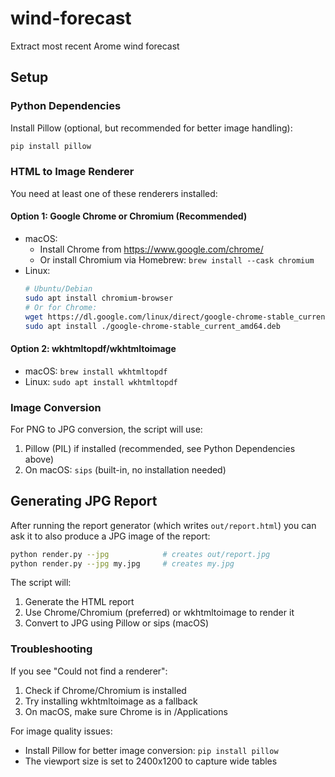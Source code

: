 # wind-forecast
Extract most recent Arome wind forecast

## Setup

### Python Dependencies
Install Pillow (optional, but recommended for better image handling):
```bash
pip install pillow
```

### HTML to Image Renderer
You need at least one of these renderers installed:

#### Option 1: Google Chrome or Chromium (Recommended)
- macOS: 
  - Install Chrome from https://www.google.com/chrome/
  - Or install Chromium via Homebrew: `brew install --cask chromium`
- Linux:
  ```bash
  # Ubuntu/Debian
  sudo apt install chromium-browser
  # Or for Chrome:
  wget https://dl.google.com/linux/direct/google-chrome-stable_current_amd64.deb
  sudo apt install ./google-chrome-stable_current_amd64.deb
  ```

#### Option 2: wkhtmltopdf/wkhtmltoimage
- macOS: `brew install wkhtmltopdf`
- Linux: `sudo apt install wkhtmltopdf`

### Image Conversion
For PNG to JPG conversion, the script will use:
1. Pillow (PIL) if installed (recommended, see Python Dependencies above)
2. On macOS: `sips` (built-in, no installation needed)

## Generating JPG Report

After running the report generator (which writes `out/report.html`) you can ask it to also produce a JPG image of the report:

```bash
python render.py --jpg            # creates out/report.jpg
python render.py --jpg my.jpg     # creates my.jpg
```

The script will:
1. Generate the HTML report
2. Use Chrome/Chromium (preferred) or wkhtmltoimage to render it
3. Convert to JPG using Pillow or sips (macOS)

### Troubleshooting

If you see "Could not find a renderer":
1. Check if Chrome/Chromium is installed
2. Try installing wkhtmltoimage as a fallback
3. On macOS, make sure Chrome is in /Applications

For image quality issues:
- Install Pillow for better image conversion: `pip install pillow`
- The viewport size is set to 2400x1200 to capture wide tables
